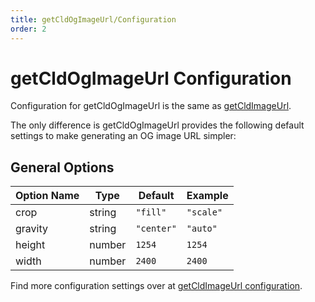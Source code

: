 ```yaml
---
title: getCldOgImageUrl/Configuration
order: 2
---
```


# getCldOgImageUrl Configuration

Configuration for getCldOgImageUrl is the same as [getCldImageUrl](/getcldimageurl/configuration).

The only difference is getCldOgImageUrl provides the following default settings to make generating an OG image URL simpler:

## General Options

| Option Name | Type   | Default    | Example   |
| ----------- | ------ | ---------- | --------- |
| crop        | string | `"fill"`   | `"scale"` |
| gravity     | string | `"center"` | `"auto"`  |
| height      | number | `1254`     | `1254`    |
| width       | number | `2400`     | `2400`    |

Find more configuration settings over at [getCldImageUrl configuration](/getcldimageurl/configuration).
